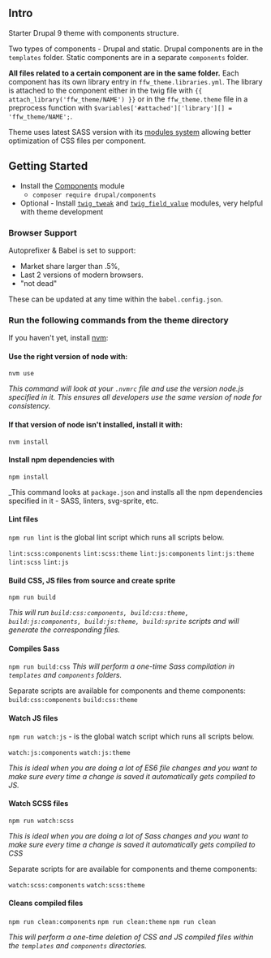 ## Intro

Starter Drupal 9 theme with components structure.

Two types of components - Drupal and static.
Drupal components are in the `templates` folder. Static components are in a separate `components` folder.

**All files related to a certain component are in the same folder.** Each component has its own library entry in `ffw_theme.libraries.yml`. The library is attached to the component either in the twig file with `{{ attach_library('ffw_theme/NAME') }}` or in the `ffw_theme.theme` file in a preprocess function with `$variables['#attached']['library'][] = 'ffw_theme/NAME';`.

Theme uses latest SASS version with its [modules system](https://sass-lang.com/blog/the-module-system-is-launched) allowing better optimization of CSS files per component.

## Getting Started

- Install the [Components](https://www.drupal.org/project/components) module
	-  `composer require drupal/components`
- Optional - Install [`twig_tweak`](https://www.drupal.org/project/twig_tweak) and [`twig_field_value`](https://www.drupal.org/project/twig_field_value) modules, very helpful with theme development


### Browser Support
Autoprefixer & Babel is set to support:
* Market share larger than .5%,
* Last 2 versions of modern browsers.
* "not dead"

These can be updated at any time within the `babel.config.json`.

### Run the following commands from the theme directory
If you haven't yet, install [nvm](https://github.com/creationix/nvm):

#### Use the right version of node with:
`nvm use`

_This command will look at your `.nvmrc` file and use the version node.js specified in it. This ensures all developers use the same version of node for consistency._


#### If that version of node isn't installed, install it with:
`nvm install`

#### Install npm dependencies with
`npm install`


_This command looks at `package.json` and installs all the npm dependencies specified in it - SASS, linters, svg-sprite, etc.



#### Lint files
`npm run lint` is the global lint script which runs all scripts below.

`lint:scss:components`
`lint:scss:theme`
`lint:js:components`
`lint:js:theme`
`lint:scss`
`lint:js`

#### Build CSS, JS files from source and create sprite
`npm run build`

_This will run `build:css:components, build:css:theme, build:js:components, build:js:theme, build:sprite` scripts and will generate the corresponding files._


#### Compiles Sass
`npm run build:css`
_This will perform a one-time Sass compilation in `templates` and `components` folders._


Separate scripts are available for components and theme components:
`build:css:components`
`build:css:theme`

#### Watch JS files
`npm run watch:js` - is the global watch script which runs all scripts below.

`watch:js:components`
`watch:js:theme`

_This is ideal when you are doing a lot of ES6 file changes and you want to make sure every time a change is saved it automatically gets compiled to JS._

#### Watch SCSS files
`npm run watch:scss`

_This is ideal when you are doing a lot of Sass changes and you want to make sure every time a change is saved it automatically gets compiled to CSS_

Separate scripts for are available for components and theme components:

`watch:scss:components`
`watch:scss:theme`

#### Cleans compiled files

`npm run clean:components`
`npm run clean:theme`
`npm run clean`

_This will perform a one-time deletion of CSS and JS compiled files within the `templates` and `components` directories._
